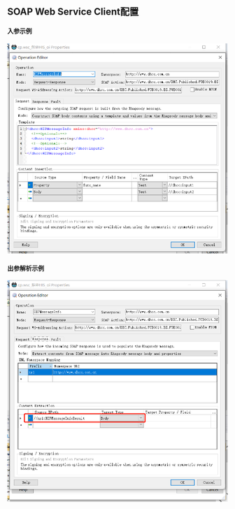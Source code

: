 ## SOAP Web Service Client配置

#### 入参示例

![Web Service Client入参示例](assets\images\image-20211117110811355.png)

#### 出参解析示例

![Web Service Client出参示例](assets\images\image-20211117110923808.png)

